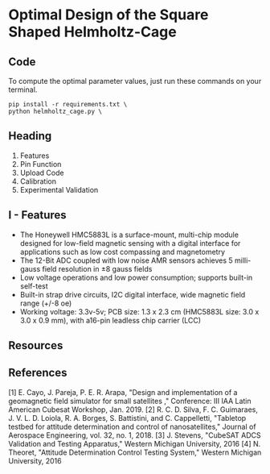 # Optimal Design of the Square Shaped Helmholtz-Cage

## Code
To compute the optimal parameter values, just run these commands on your terminal.
```
pip install -r requirements.txt \
python helmholtz_cage.py \
```
  
## Heading
1. Features
2. Pin Function
3. Upload Code
4. Calibration
5. Experimental Validation

## I - Features
- The Honeywell HMC5883L is a surface-mount, multi-chip module designed for low-field magnetic sensing with a digital interface for applications such as low cost compassing and magnetometry
- The 12-Bit ADC coupled with low noise AMR sensors achieves 5 milli-gauss field resolution in ±8 gauss fields
- Low voltage operations and low power consumption; supports built-in self-test
- Built-in strap drive circuits, I2C digital interface, wide magnetic field range (+/-8 oe)
- Working voltage: 3.3v-5v; PCB size: 1.3 x 2.3 cm (HMC5883L size: 3.0 x 3.0 x 0.9 mm), with a16-pin leadless chip carrier (LCC)

## Resources

## References

[1] E. Cayo, J. Pareja, P. E. R. Arapa, "Design and implementation of a geomagnetic field simulator
for small satellites ," Conference: III IAA Latin American Cubesat Workshop, Jan. 2019.
[2] R. C. D. Silva, F. C. Guimaraes, J. V. L. D. Loiola, R. A. Borges, S. Battistini, and C.
Cappelletti, "Tabletop testbed for attitude determination and control of nanosatellites," Journal
of Aerospace Engineering, vol. 32, no. 1, 2018.
[3] J. Stevens, "CubeSAT ADCS Validation and Testing Apparatus," Western Michigan University, 2016
[4] N. Theoret, "Attitude Determination Control Testing System," Western Michigan University, 2016
